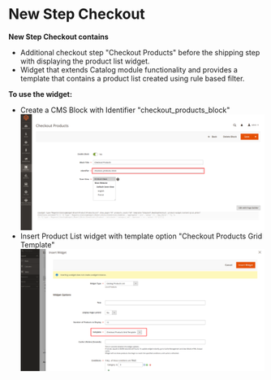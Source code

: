 # New Step Checkout

**New Step Checkout contains** 

- Additional checkout step "Checkout Products" before the shipping step with displaying the product list widget.
- Widget that extends Catalog module functionality and provides a template that contains a product list created using rule based filter.

**To use the widget:**
- Create a CMS Block with Identifier "checkout_products_block"
![screenshots](view/frontend/web/image/new-step-1.png)
- Insert Product List widget with template option "Checkout Products Grid Template"
![screenshots](view/frontend/web/image/new-step-2.png)
